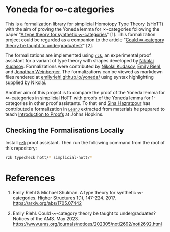 # Yoneda for ∞-categories

This is a formalization library for simplicial Homotopy Type Theory (sHoTT) with the aim of proving the Yoneda lemma for ∞-categories following the paper "[A type theory for synthetic ∞-categories](https://higher-structures.math.cas.cz/api/files/issues/Vol1Iss1/RiehlShulman)" [1]. This formalization project could be regarded as a companion to the article "[Could ∞-category theory be taught to undergraduates?](https://www.ams.org/journals/notices/202305/noti2692/noti2692.html)" [2].

The formalizations are implemented using [`rzk`](https://github.com/fizruk/rzk), an experimental proof assistant for a variant of type theory with shapes developed by [Nikolai Kudasov](https://fizruk.github.io/). Formalizations were contributed by [Nikolai Kudasov](https://fizruk.github.io/), [Emily Riehl](https://emilyriehl.github.io/), and [Jonathan Weinberger](https://sites.google.com/view/jonathanweinberger). The formalizations can be viewed as markdown files rendered at [emilyriehl.github.io/yoneda/](https://emilyriehl.github.io/yoneda/) using syntax highlighting supplied by Nikolai.

Another aim of this project is to compare the proof of the Yoneda lemma for ∞-categories in simplicial HoTT with proofs of the Yoneda lemma for 1-categories in other proof assistants. To that end [Sina Hazratpour](https://sinhp.github.io/) has contributed a formalization in [`Lean3`](https://leanprover-community.github.io/) extracted from materials he prepared to teach [Introduction to Proofs](https://sinhp.github.io/teaching/2022-introduction-to-proofs-with-Lean) at Johns Hopkins.

## Checking the Formalisations Locally

Install [`rzk`](https://github.com/fizruk/rzk) proof assistant. Then run the following command from the root of this repository:

```sh
rzk typecheck hott/* simplicial-hott/*
```

# References

1. Emily Riehl & Michael Shulman. A type theory for synthetic ∞-categories. Higher Structures 1(1), 147-224. 2017. https://arxiv.org/abs/1705.07442

2. Emily Riehl. Could ∞-category theory be taught to undergraduates? Notices of the AMS. May 2023. https://www.ams.org/journals/notices/202305/noti2692/noti2692.html
